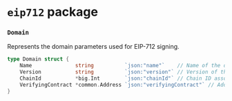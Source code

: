 # `eip712` package

### `Domain`

Represents the domain parameters used for EIP-712 signing.

```go
type Domain struct {
	Name              string          `json:"name"`    // Name of the domain.
	Version           string          `json:"version"` // Version of the domain.
	ChainId           *big.Int        `json:"chainId"` // Chain ID associated with the domain.
	VerifyingContract *common.Address `json:"verifyingContract"` // Address of the verifying contract for the domain.
}
```
